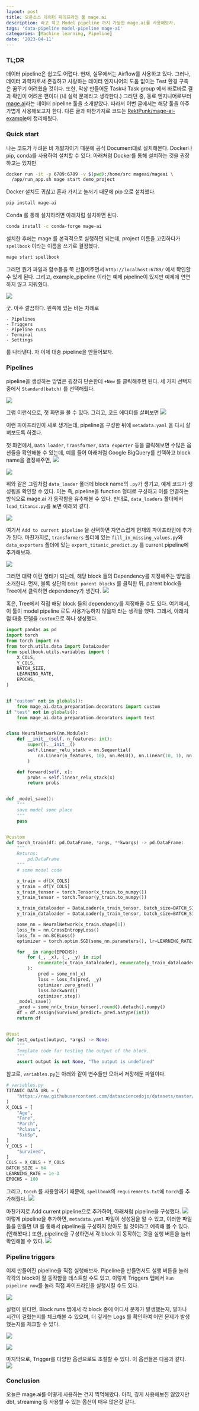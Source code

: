 ```yaml
---
layout: post
title: 오픈소스 데이터 파이프라인 툴 mage.ai
description: 라고 적고 Model pipeline 까지 가능한 mage.ai를 사용해보자.
tags: 'data-pipeline model-pipeline mage-ai'
categories: [Machine learning, Pipeline]
date: '2023-04-11'
---
```


### TL;DR
데이터 pipeline은 쉽고도 어렵다. 현재, 실무에서는 Airflow를 사용하고 있다. 
그러나, 데이터 과학자로서 존경하고 사랑하는 데이터 엔지니어의 도움 없이는 Test 환경 구축은 꿈꾸기 어려웠을 것이다. 또한, 막상 만들어둔 Task나 Task group 에서 바로바로 결과 확인이 어려운 편이다 (내 실력 문제라고 생각한다.)
그러던 중, 동료 엔지니어로부터 [mage.ai](https://www.mage.ai/)라는 데이터 pipeline 툴을 소개받았다.
따라서 이번 글에서는 해당 툴을 아주 가볍게 사용해보고자 한다. 다른 글과 마찬가지로 코드는 [RektPunk/mage-ai-example](https://github.com/RektPunk/mage-ai-example)에 정리해뒀다.

### Quick start
나는 코드가 두려운 비 개발자이기 때문에 공식 Document대로 설치해본다.
Docker나 pip, conda를 사용하여 설치할 수 있다. 
아래처럼 Docker를 통해 설치하는 것을 권장하고는 있지만
```bash
docker run -it -p 6789:6789 -v $(pwd):/home/src mageai/mageai \
  /app/run_app.sh mage start demo_project

```
Docker 설치도 귀찮고 혼자 가지고 놀꺼기 때문에 pip 으로 설치했다.
```bash
pip install mage-ai
```
Conda 를 통해 설치하려면 아래처럼 설치하면 된다.
```bash
conda install -c conda-forge mage-ai
```

설치한 후에는 mage 를 본격적으로 실행하면 되는데, project 이름을 고민하다가 `spellbook` 이라는 이름을 쓰기로 결정했다.
```bash
mage start spellbook
```

그러면 뭔가 파일과 함수들을 쭉 만들어주면서 `http://localhost:6789/` 에서 확인할 수 있게 된다. 그리고, example_pipeline 이라는 예제 pipeline이 있지만 예제에 연연하지 않고 지워줬다.


![](../assets/img/pipeline/1_1.png)

굿. 아주 깔끔하다.
왼쪽에 있는 바는 차례로
```
- Pipelines
- Triggers
- Pipeline runs
- Terminal
- Settings
```

를 나타낸다. 자 이제 대충 pipeline을 만들어보자.

### Pipelines

pipeline을 생성하는 방법은 굉장히 단순한데 `+New` 를 클릭해주면 된다.
세 가지 선택지 중에서 `Standard(batch)` 를 선택해줬다.

![](../assets/img/pipeline/1_2.png)

그럼 이런식으로, 첫 화면을 볼 수 있다. 그리고, 코드 에디터를 살펴보면
![](../assets/img/pipeline/1_3.png)

이런 파이프라인이 새로 생기는데, pipeline을 구성한 뒤에 `metadata.yaml` 을 다시 살펴보도록 하겠다.

첫 화면에서, `Data loader`, `Transformer`, `Data exporter` 등을 클릭해보면 수많은 옵션들을 확인해볼 수 있는데, 예를 들어 아래처럼 Google BigQuery를 선택하고 block name을 결정해주면, 
![](../assets/img/pipeline/1_4.png)

![](../assets/img/pipeline/1_5.png)

위와 같은 그림처럼 `data_loader` 폴더에 block name의 `.py`가 생기고, 예제 코드가 생성됨을 확인할 수 있다. 이는 즉, pipeline을 function 형태로 구성하고 이를 연결하는 방식으로 mage.ai 가 동작함을 유추해볼 수 있다.
반대로, `data_loaders` 폴더에서 `load_titanic.py`를 보면 아래와 같다.

![](../assets/img/pipeline/1_6.png)

여기서 `Add to current pipeline` 을 선택하면 자연스럽게 현재의 파이프라인에 추가가 된다. 마찬가지로, `transformers` 폴더에 있는 `fill_in_missing_values.py`와  `data_exporters` 폴더에 있는 `export_titanic_predict.py` 를 current pipeline에 추가해보자.

![](../assets/img/pipeline/1_7.png)

그러면 대략 이런 형태가 되는데, 해당 block 들의 Dependency를 지정해주는 방법을 소개한다. 먼저, 블록 상단의 `Edit parent blocks` 를 클릭한 뒤, parent block을 Tree에서 클릭하면 dependency가 생긴다.
![](../assets/img/pipeline/1_8.png)

혹은, Tree에서 직접 해당 block 들의 dependency를 지정해줄 수도 있다.
여기에서, 이 툴이 model pipeline 로도 사용가능하지 않을까 라는 생각을 했다.
그래서, 아래처럼 대충 모델을 `custom`으로 하나 생성했다.

```python
import pandas as pd
import torch
from torch import nn
from torch.utils.data import DataLoader
from spellbook.utils.variables import (
    X_COLS,
    Y_COLS,
    BATCH_SIZE,
    LEARNING_RATE,
    EPOCHS,
)


if "custom" not in globals():
    from mage_ai.data_preparation.decorators import custom
if "test" not in globals():
    from mage_ai.data_preparation.decorators import test


class NeuralNetwork(nn.Module):
    def __init__(self, n_features: int):
        super().__init__()
        self.linear_relu_stack = nn.Sequential(
            nn.Linear(n_features, 10), nn.ReLU(), nn.Linear(10, 1), nn.Sigmoid()
        )

    def forward(self, x):
        probs = self.linear_relu_stack(x)
        return probs


def _model_save():
    """
    save model some place
    """
    pass


@custom
def torch_train(df: pd.DataFrame, *args, **kwargs) -> pd.DataFrame:
    """
    Returns:
        pd.DataFrame
    """
    # some model code

    x_train = df[X_COLS]
    y_train = df[Y_COLS]
    x_train_tensor = torch.Tensor(x_train.to_numpy())
    y_train_tensor = torch.Tensor(y_train.to_numpy())

    x_train_dataloader = DataLoader(x_train_tensor, batch_size=BATCH_SIZE)
    y_train_dataloader = DataLoader(y_train_tensor, batch_size=BATCH_SIZE)

    some_nn = NeuralNetwork(x_train.shape[1])
    loss_fn = nn.CrossEntropyLoss()
    loss_fn = nn.BCELoss()
    optimizer = torch.optim.SGD(some_nn.parameters(), lr=LEARNING_RATE)

    for _ in range(EPOCHS):
        for (_, _x), (_, _y) in zip(
            enumerate(x_train_dataloader), enumerate(y_train_dataloader)
        ):
            pred = some_nn(_x)
            loss = loss_fn(pred, _y)
            optimizer.zero_grad()
            loss.backward()
            optimizer.step()
    _model_save()
    _pred = some_nn(x_train_tensor).round().detach().numpy()
    df = df.assign(Survived_predict=_pred.astype(int))
    return df


@test
def test_output(output, *args) -> None:
    """
    Template code for testing the output of the block.
    """
    assert output is not None, "The output is undefined"
```
참고로, `variables.py`는 아래와 같이 변수들만 모아서 저장해둔 파일이다.
```python
# variables.py
TITANIC_DATA_URL = (
    "https://raw.githubusercontent.com/datasciencedojo/datasets/master/titanic.csv"
)
X_COLS = [
    "Age",
    "Fare",
    "Parch",
    "Pclass",
    "SibSp",
]
Y_COLS = [
    "Survived",
]
COLS = X_COLS + Y_COLS
BATCH_SIZE = 64
LEARNING_RATE = 1e-3
EPOCHS = 100
```
그리고, `torch` 를 사용할꺼기 때문에, `spellbook`의 `requirements.txt`에 `torch`를 추가해줬다.
![](../assets/img/pipeline/1_9.png)

마찬가지로 Add current pipeline으로 추가하여, 아래처럼 pipeline을 구성했다.
![](../assets/img/pipeline/1_10.png)
이렇게 pipeline을 추가하면, `metadata.yaml` 파일이 생성됨을 알 수 있고, 이러한 파일들을 만들면 UI 를 통해서 pipeline을 구성하지 않아도 될 것이라고 예측해 볼 수 있다. (안해봤다.) 또한, pipeline을 구성하면서 각 block 이 동작하는 것을 실행 버튼을 눌러 확인해볼 수 있다.
![](../assets/img/pipeline/1_11.png)


### Pipeline triggers

이제 만들어진 pipeline을 직접 실행해보자. Pipeline을 만들면서도 실행 버튼을 눌러 각각의 block이 잘 동작함을 테스트할 수도 있고, 이렇게 Triggers 탭에서 `Run pipeline now`를 눌러 직접 파이프라인을 실행시킬 수도 있다.

![](../assets/img/pipeline/1_12.png)

실행이 된다면, Block runs 탭에서 각 block 중에 어디서 문제가 발생했는지, 얼마나 시간이 걸렸는지를 체크해볼 수 있으며, 더 깊게는 Logs 를 확인하여 어떤 문제가 발생했는지를 체크할 수 있다.

![](../assets/img/pipeline/1_13.png)

![](../assets/img/pipeline/1_14.png)

마지막으로, Trigger를 다양한 옵션으로도 조절할 수 있다. 이 옵션들은 다음과 같다.
![](../assets/img/pipeline/1_15.png)

### Conclusion
오늘은 mage.ai를 어떻게 사용하는 건지 찍먹해봤다.
아직, 깊게 사용해보진 않았지만 dbt, streaming 등 사용할 수 있는 옵션이 매우 많은것 같다.


